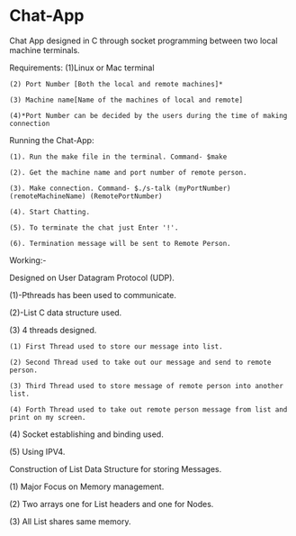 # Chat-App
Chat App designed in C through socket programming between two local machine terminals.

Requirements:
    (1)Linux or Mac terminal

    (2) Port Number [Both the local and remote machines]*

    (3) Machine name[Name of the machines of local and remote]

    (4)*Port Number can be decided by the users during the time of making connection

Running the Chat-App:

    (1). Run the make file in the terminal. Command- $make

    (2). Get the machine name and port number of remote person.

    (3). Make connection. Command- $./s-talk (myPortNumber) (remoteMachineName) (RemotePortNumber)

    (4). Start Chatting.

    (5). To terminate the chat just Enter '!'.

    (6). Termination message will be sent to Remote Person.

Working:-

Designed on User Datagram Protocol (UDP).

(1)-Pthreads has been used to communicate.

(2)-List C data structure used. 

(3) 4 threads designed.

    (1) First Thread used to store our message into list.
    
    (2) Second Thread used to take out our message and send to remote person.
    
    (3) Third Thread used to store message of remote person into another list.
    
    (4) Forth Thread used to take out remote person message from list and print on my screen.
    
(4) Socket establishing and binding used.

(5) Using IPV4.

Construction of List Data Structure for storing Messages.

(1) Major Focus on Memory management.

(2) Two arrays one for List headers and one for Nodes.

(3) All List shares same memory.
